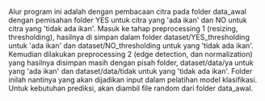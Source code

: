 Alur program ini adalah dengan pembacaan citra pada folder data_awal dengan pemisahan folder YES untuk citra yang 'ada ikan' dan NO untuk citra yang 'tidak ada ikan'. Masuk ke tahap preprocessing 1 (resizing, thresholding), hasilnya di simpan dalam folder dataset/YES_thresholding untuk 'ada ikan' dan dataset/NO_thresholding untuk yang 'tidak ada ikan'. Kemudian dilakukan preprocessing 2 (edge detection, dan normalization) yang hasilnya disimpan masih dengan pisah folder, dataset/data/ya untuk yang 'ada ikan' dan dataset/data/tidak untuk yang 'tidak ada ikan'. Folder inilah nantinya yang akan dijadikan input dalam pelatihan model klasifikasi. Untuk kebutuhan prediksi, akan diambil file random dari folder data_awal.
